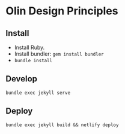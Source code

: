 # Olin Design Principles

## Install

* Install Ruby.
* Install bundler: `gem install bundler`
* `bundle install`

## Develop

`bundle exec jekyll serve`

## Deploy

`bundle exec jekyll build && netlify deploy`
